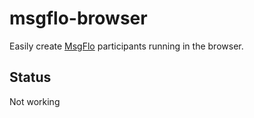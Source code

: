 # msgflo-browser

Easily create [MsgFlo](https://msgflo.org) participants running in the browser.

## Status
Not working
